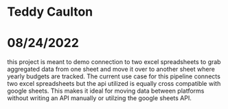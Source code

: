 # Teddy Caulton
# 08/24/2022

this project is meant to demo connection to two excel spreadsheets to grab aggregated data from one sheet and move it over to another sheet where yearly budgets are tracked.  The current use case for this pipeline connects two excel spreadsheets but the api utilized is equally cross compatible with google sheets.  This makes it ideal for moving data between platforms without writing an API manually or utilzing the google sheets API.